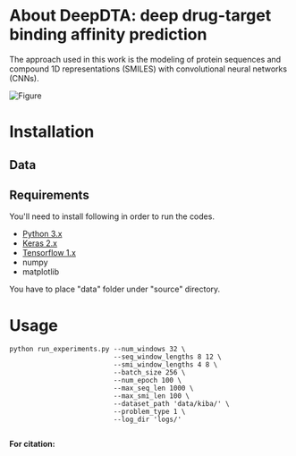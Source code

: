 # About DeepDTA: deep drug-target binding affinity prediction

The approach used in this work is the modeling of protein sequences and compound 1D representations (SMILES) with convolutional neural networks (CNNs).

![Figure](https://github.com/hkmztrk/DeepDTA/blob/master/docs/figures/deepdta.PNG)
# Installation

## Data

## Requirements

You'll need to install following in order to run the codes.

*  [Python 3.x](https://www.python.org/downloads/)
*  [Keras 2.x](https://pypi.org/project/Keras/)
*  [Tensorflow 1.x](https://www.tensorflow.org/install/)
*  numpy
*  matplotlib

You have to place "data" folder under "source" directory. 

# Usage
```
python run_experiments.py --num_windows 32 \
                          --seq_window_lengths 8 12 \
                          --smi_window_lengths 4 8 \
                          --batch_size 256 \
                          --num_epoch 100 \
                          --max_seq_len 1000 \
                          --max_smi_len 100 \
                          --dataset_path 'data/kiba/' \
                          --problem_type 1 \
                          --log_dir 'logs/'


```





**For citation:**

